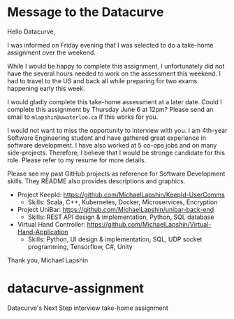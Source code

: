 # Message to the Datacurve
Hello Datacurve,

I was informed on Friday evening that I was selected to do a take-home assignment over the weekend.

While I would be happy to complete this assignment, I unfortunately did not have the several hours needed to work on the assessment this weekend. I had to travel to the US and back all while preparing for two exams happening early this week.

I would gladly complete this take-home assessment at a later date. Could I complete this assignment by Thursday June 6 at 12pm? Please send an email to `mlapshin@uwaterloo.ca` if this works for you.

I would not want to miss the opportunity to interview with you. I am 4th-year Software Engineering student and have gathered great experience in software development. I have also worked at 5 co-ops jobs and on many side-projects. Therefore, I believe that I would be stronge candidate for this role. Please refer to my resume for more details.

Please see my past GitHub projects as reference for Software Development skills. They README also provides descriptions and graphics.
- Project KeepId: https://github.com/MichaelLapshin/KeepId-UserComms
  - Skills: Scala, C++, Kubernetes, Docker, Microservices, Encryption
- Project UniBar: https://github.com/MichaelLapshin/unibar-back-end
  - Skills: REST API design & implementation, Python, SQL database
- Virtual Hand Controller: https://github.com/MichaelLapshin/Virtual-Hand-Application
  - Skills: Python, UI design & implementation, SQL, UDP socket programming, Tensorflow, C#, Unity 

Thank you,
Michael Lapshin

# datacurve-assignment
Datacurve's Next Step interview take-home assignment
